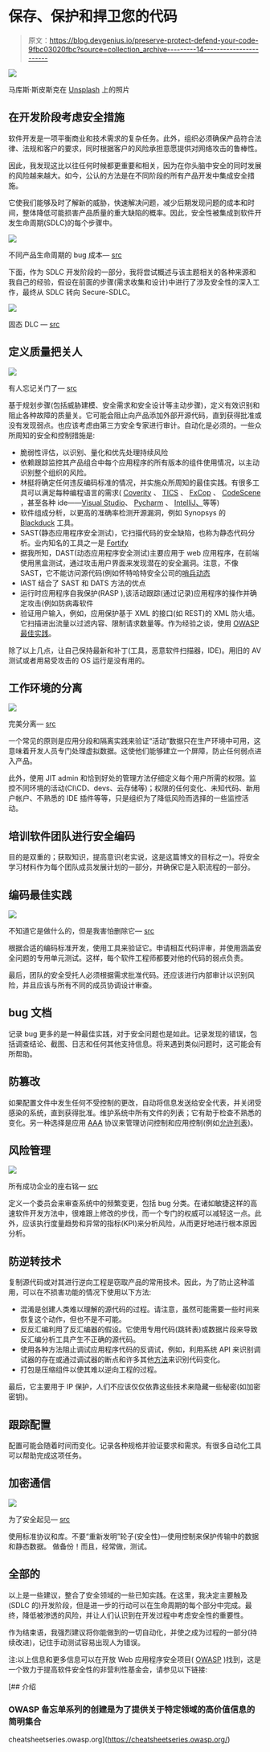 # 保存、保护和捍卫您的代码

> 原文：<https://blog.devgenius.io/preserve-protect-defend-your-code-9fbc03020fbc?source=collection_archive---------14----------------------->

![](img/2bc246e785499bdfe16297f73c962efc.png)

马库斯·斯皮斯克在 [Unsplash](https://unsplash.com?utm_source=medium&utm_medium=referral) 上的照片

## 在开发阶段考虑安全措施

软件开发是一项平衡商业和技术需求的复杂任务。此外，组织必须确保产品符合法律、法规和客户的要求，同时根据客户的风险承担意愿提供对网络攻击的鲁棒性。

因此，我发现这比以往任何时候都更重要和相关，因为在你头脑中安全的同时发展的风险越来越大。如今，公认的方法是在不同阶段的所有产品开发中集成安全措施。

它使我们能够及时了解新的威胁，快速解决问题，减少后期发现问题的成本和时间，整体降低可能损害产品质量的重大缺陷的概率。因此，安全性被集成到软件开发生命周期(SDLC)的每个步骤中。

![](img/2208068532a527475c234a9b26f0461c.png)

不同产品生命周期的 bug 成本— [src](https://alisterbscott.com/2013/05/17/fixing-bugs-in-production-is-it-that-expensive-any-more/)

下面，作为 SDLC 开发阶段的一部分，我将尝试概述与该主题相关的各种来源和我自己的经验，假设在前面的步骤(需求收集和设计)中进行了涉及安全性的深入工作，最终从 SDLC 转向 Secure-SDLC。

![](img/b0d5160dd3d472f2727c1bf125335d6c.png)

固态 DLC — [src](https://owasp.org/www-pdf-archive/Jim_Manico_(Hamburg)_-_Securiing_the_SDLC.pdf)

## 定义质量把关人

![](img/24e1e1c221597d7d8049cba767c341ca.png)

有人忘记关门了— [src](https://9gag.com/gag/aoP9zRn)

基于规划步骤(包括威胁建模、安全需求和安全设计等主动步骤)，定义有效识别和阻止各种故障的质量关。它可能会阻止向产品添加外部开源代码，直到获得批准或没有发现弱点。也应该考虑由第三方安全专家进行审计。自动化是必须的。一些众所周知的安全和控制措施是:

*   脆弱性评估，以识别、量化和优先处理持续风险
*   依赖跟踪监控其产品组合中每个应用程序的所有版本的组件使用情况，以主动识别整个组织的风险。
*   林挺将确定任何违反编码标准的情况，并实施众所周知的最佳实践。有很多工具可以满足每种编程语言的需求( [Coverity](https://www.synopsys.com/software-integrity/security-testing/static-analysis-sast.html) 、 [TICS](https://www.tiobe.com/) 、 [FxCop](https://docs.microsoft.com/en-us/previous-versions/dotnet/netframework-3.0/bb429476%28v=vs.80%29?redirectedfrom=MSDN) 、 [CodeScene](https://empear.com/) ，甚至各种 ide——[Visual Studio](https://visualstudio.microsoft.com/)、 [Pycharm](https://www.jetbrains.com/pycharm/) 、 [IntelliJ、](https://www.jetbrains.com/idea/)等等)
*   软件组成分析，以更高的准确率检测开源漏洞，例如 Synopsys 的 [Blackduck](https://www.synopsys.com/software-integrity/security-testing/software-composition-analysis.html) 工具。
*   SAST(静态应用程序安全测试)，它扫描代码的安全缺陷，也称为静态代码分析。业内知名的工具之一是 [Fortify](https://www.microfocus.com/en-us/products/static-code-analysis-sast/overview)
*   据我所知，DAST(动态应用程序安全测试)主要应用于 web 应用程序，在前端使用黑盒测试，通过攻击用户界面来发现潜在的安全漏洞。注意，不像 SAST，它不能访问源代码(例如怀特哈特安全公司的[哨兵动态](https://www.whitehatsec.com/platform/dynamic-application-security-testing/)
*   IAST 结合了 SAST 和 DATS 方法的优点
*   运行时应用程序自我保护(RASP ),该活动跟踪(通过记录)应用程序的操作并确定攻击(例如防病毒软件
*   验证用户输入，例如，应用保护基于 XML 的接口(如 REST)的 XML 防火墙。它扫描进出流量以过滤内容、限制请求数量等。作为经验之谈，使用 [OWASP 最佳实践](https://cheatsheetseries.owasp.org/cheatsheets/Input_Validation_Cheat_Sheet.html)。

除了以上几点，让自己保持最新和补丁(工具，恶意软件扫描器，IDE)。用旧的 AV 测试或者用易受攻击的 OS 运行是没有用的。

## 工作环境的分离

![](img/71c7296c26220edcb9d861068e720e63.png)

完美分离— [src](https://9gag.com/gag/an5WYNq)

一个常见的原则是应用分段和隔离实践来验证“活动”数据只在生产环境中可用，这意味着开发人员专门处理虚拟数据。这使他们能够建立一个屏障，防止任何弱点进入产品。

此外，使用 JIT admin 和恰到好处的管理方法仔细定义每个用户所需的权限。监控不同环境的活动(CI\CD、devs、云存储等)；权限的任何变化、未知代码、新用户帐户、不熟悉的 IDE 插件等等，只是组织为了降低风险而选择的一些监控活动。

## 培训软件团队进行安全编码

目的是双重的；获取知识，提高意识(老实说，这是这篇博文的目标之一)。将安全学习材料作为每个团队成员发展计划的一部分，并确保它是入职流程的一部分。

## 编码最佳实践

![](img/23dd81ee03c64aff29ffb5461464922a.png)

不知道它是做什么的，但是我害怕删除它— [src](https://imgflip.com/memetemplate/106502254/Balcony-fail-programming)

根据合适的编码标准开发，使用工具来验证它。申请相互代码评审，并使用涵盖安全问题的专用单元测试。这样，每个软件工程师都要对他的代码的弱点负责。

最后，团队的安全受托人必须根据需求批准代码。还应该进行内部审计以识别风险，并且应该与所有不同的成员协调设计审查。

## bug 文档

记录 bug 更多的是一种最佳实践，对于安全问题也是如此。记录发现的错误，包括调查结论、截图、日志和任何其他支持信息。将来遇到类似问题时，这可能会有所帮助。

## 防篡改

如果配置文件中发生任何不受控制的更改，自动将信息发送给安全代表，并关闭受感染的系统，直到获得批准。维护系统中所有文件的列表；它有助于检查不熟悉的变化。另一种选择是应用 [AAA](https://en.wikipedia.org/wiki/AAA_(computer_security)) 协议来管理访问控制和应用控制(例如[允许列表](https://www.ncsc.gov.uk/blog-post/terminology-its-not-black-and-white))。

## 风险管理

![](img/257abb71f99f4efe4d41bcb903b4f2a1.png)

所有成功企业的座右铭— [src](https://9gag.com/gag/an4YbnL)

定义一个委员会来审查系统中的频繁变更，包括 bug 分类。在诸如敏捷这样的高速软件开发方法中，很难跟上修改的步伐，而一个专门的权威可以减轻这一点。此外，应该执行度量趋势和异常的指标(KPI)来分析风险，从而更好地进行根本原因分析。

## 防逆转技术

复制源代码或对其进行逆向工程是窃取产品的常用技术。因此，为了防止这种滥用，可以在不损害功能的情况下使用以下方法:

*   混淆是创建人类难以理解的源代码的过程。请注意，虽然可能需要一些时间来恢复这个动作，但也不是不可能。
*   反反汇编利用了反汇编器的假设。它使用专用代码(跳转表)或数据片段来导致反汇编分析工具产生不正确的源代码。
*   使用各种方法阻止调试应用程序代码的反调试，例如，利用系统 API 来识别调试器的存在或通过调试器的断点和许多其他[方法](https://en.wikipedia.org/wiki/Debugging#Anti-debugging)来识别代码变化。
*   打包是压缩组件以使其难以逆向工程的过程。

最后，它主要用于 IP 保护，人们不应该仅仅依靠这些技术来隐藏一些秘密(如加密密钥)。

## 跟踪配置

配置可能会随着时间而变化。记录各种规格并验证要求和需求。有很多自动化工具可以帮助完成这项任务。

## 加密通信

![](img/7f936d3645f28cd23e3e1eb5ca5cc2f4.png)

为了安全起见— [src](https://9gag.com/gag/aL06VE5)

使用标准协议和库。不要“重新发明”轮子(安全性)—使用控制来保护传输中的数据和静态数据。
做备份！而且，经常做，测试。

## 全部的

以上是一些建议，整合了安全领域的一些已知实践。在这里，我决定主要触及(SDLC 的)开发阶段，但是进一步的行动可以在生命周期的每个部分中完成。最终，降低被渗透的风险，并让人们认识到在开发过程中考虑安全性的重要性。

作为结束语，我强烈建议将你能做到的一切自动化，并使之成为过程的一部分(持续改进)，记住手动测试容易出现人为错误。

注:以上信息和更多信息可以在开放 Web 应用程序安全项目( [OWASP](https://owasp.org/) )找到，这是一个致力于提高软件安全性的非营利性基金会，请参见以下链接:

[](https://cheatsheetseries.owasp.org/) [## 介绍

### OWASP 备忘单系列的创建是为了提供关于特定领域的高价值信息的简明集合

cheatsheetseries.owasp.org](https://cheatsheetseries.owasp.org/)